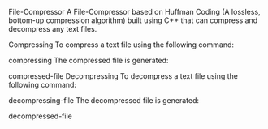 File-Compressor
A File-Compressor based on Huffman Coding (A lossless, bottom-up compression algorithm) built using C++ that can compress and decompress any text files.

Compressing
To compress a text file using the following command:

compressing
The compressed file is generated:

compressed-file
Decompressing
To decompress a text file using the following command:

decompressing-file
The decompressed file is generated:

decompressed-file
